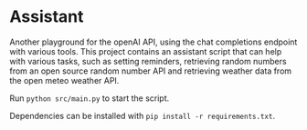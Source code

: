# Assistant

Another playground for the openAI API, using the chat completions endpoint with various tools. 
This project contains an assistant script that can help with various tasks, such as setting reminders, retrieving random numbers from an open source random number API and retrieving weather data from the open meteo weather API.

Run `python src/main.py` to start the script.

Dependencies can be installed with `pip install -r requirements.txt`.
